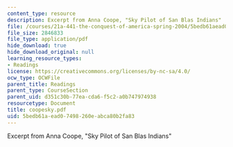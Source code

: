 ```yaml
---
content_type: resource
description: Excerpt from Anna Coope, "Sky Pilot of San Blas Indians"
file: /courses/21a-441-the-conquest-of-america-spring-2004/5bedb61aead07498260eabca80b2fa83_coopesky.pdf
file_size: 2846833
file_type: application/pdf
hide_download: true
hide_download_original: null
learning_resource_types:
- Readings
license: https://creativecommons.org/licenses/by-nc-sa/4.0/
ocw_type: OCWFile
parent_title: Readings
parent_type: CourseSection
parent_uid: d351c30b-77ea-cda6-f5c2-a0b747974938
resourcetype: Document
title: coopesky.pdf
uid: 5bedb61a-ead0-7498-260e-abca80b2fa83
---
```

Excerpt from Anna Coope, "Sky Pilot of San Blas Indians"